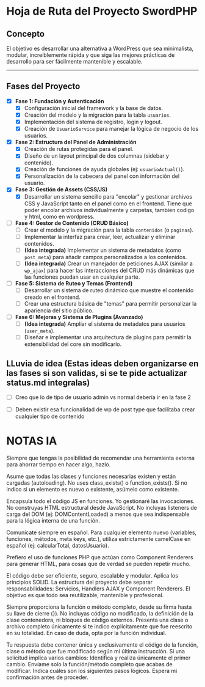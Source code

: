 # Hoja de Ruta del Proyecto SwordPHP

## Concepto
El objetivo es desarrollar una alternativa a WordPress que sea minimalista, modular, increíblemente rápida y que siga las mejores prácticas de desarrollo para ser fácilmente mantenible y escalable.

---

## Fases del Proyecto

- [x] **Fase 1: Fundación y Autenticación**
    - [x] Configuración inicial del framework y la base de datos.
    - [x] Creación del modelo y la migración para la tabla `usuarios`.
    - [x] Implementación del sistema de registro, login y logout.
    - [x] Creación de `UsuarioService` para manejar la lógica de negocio de los usuarios.

- [x] **Fase 2: Estructura del Panel de Administración**
    - [x] Creación de rutas protegidas para el panel.
    - [x] Diseño de un layout principal de dos columnas (sidebar y contenido).
    - [x] Creación de funciones de ayuda globales (ej: `usuarioActual()`).
    - [x] Personalización de la cabecera del panel con información del usuario.

- [x] **Fase 3: Gestión de Assets (CSS/JS)**
    - [x] Desarrollar un sistema sencillo para "encolar" y gestionar archivos CSS y JavaScript tanto en el panel como en el frontend. Tiene que poder encolar archivos individualmente y carpetas, tambien codigo y html, como en wordpress.

- [ ] **Fase 4: Gestor de Contenido (CRUD Básico)**
    - [ ] Crear el modelo y la migración para la tabla `contenidos` (o `paginas`).
    - [ ] Implementar la interfaz para crear, leer, actualizar y eliminar contenidos.
    - [ ] **(Idea integrada)** Implementar un sistema de metadatos (como `post_meta`) para añadir campos personalizados a los contenidos.
    - [ ] **(Idea integrada)** Crear un manejador de peticiones AJAX (similar a `wp_ajax`) para hacer las interacciones del CRUD más dinámicas que las funciones puedan usar en cualquier parte.

- [ ] **Fase 5: Sistema de Ruteo y Temas (Frontend)**
    - [ ] Desarrollar un sistema de ruteo dinámico que muestre el contenido creado en el frontend.
    - [ ] Crear una estructura básica de "temas" para permitir personalizar la apariencia del sitio público.

- [ ] **Fase 6: Mejoras y Sistema de Plugins (Avanzado)**
    - [ ] **(Idea integrada)** Ampliar el sistema de metadatos para usuarios (`user_meta`).
    - [ ] Diseñar e implementar una arquitectura de plugins para permitir la extensibilidad del core sin modificarlo.

## LLuvia de idea (Estas ideas deben organizarse en las fases si son validas, si se te pide actualizar status.md integralas)

- [ ] Creo que lo de tipo de usuario admin vs normal debería ir en la fase 2
- [ ] Deben existir esa funcionalidad de wp de post type que facilitaba crear cualquier tipo de contenido


# NOTAS IA

Siempre que tengas la posibilidad de recomendar una herramienta externa para ahorrar tiempo en hacer algo, hazlo.

Asume que todas las clases y funciones necesarias existen y están cargadas (autoloading). No uses class_exists() o function_exists(). Si no indico si un elemento es nuevo o existente, asúmelo como existente.

Encapsula todo el código JS en funciones. Yo gestionaré las invocaciones. No construyas HTML estructural desde JavaScript. No incluyas listeners de carga del DOM (ej: DOMContentLoaded) a menos que sea indispensable para la lógica interna de una función.

Comunícate siempre en español. Para cualquier elemento nuevo (variables, funciones, métodos, meta keys, etc.), utiliza estrictamente camelCase en español (ej: calcularTotal, datosUsuario).

Prefiero el uso de funciones PHP que actúan como Component Renderers para generar HTML, para cosas que de verdad se pueden repetir mucho.

El código debe ser eficiente, seguro, escalable y modular. Aplica los principios SOLID. La estructura del proyecto debe separar responsabilidades: Servicios, Handlers AJAX y Component Renderers. El objetivo es que todo sea reutilizable, mantenible y profesional.

Siempre proporciona la función o método completo, desde su firma hasta su llave de cierre (}). No incluyas código no modificado, la definición de la clase contenedora, ni bloques de código externos. Presenta una clase o archivo completo únicamente si te indico explícitamente que fue reescrito en su totalidad. En caso de duda, opta por la función individual.

Tu respuesta debe contener única y exclusivamente el código de la función, clase o método que fue modificado según mi última instrucción. Si una solicitud implica varios cambios: Identifica y realiza únicamente el primer cambio. Envíame solo la función/método completo que acabas de modificar. Indica cuáles son los siguientes pasos lógicos. Espera mi confirmación antes de proceder.